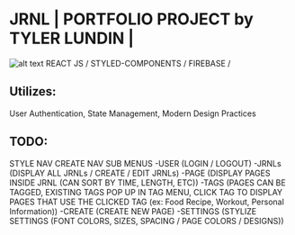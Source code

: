 # JRNL | PORTFOLIO PROJECT by TYLER LUNDIN |
![alt text](https://user-images.githubusercontent.com/82530947/153780549-ffbb3f9d-7626-4fea-b453-3b201b2c737e.png)
REACT JS / STYLED-COMPONENTS / FIREBASE / 

## Utilizes:
User Authentication, State Management, Modern Design Practices

## TODO:
STYLE NAV
CREATE NAV SUB MENUS
-USER (LOGIN / LOGOUT)
-JRNLs (DISPLAY ALL JRNLs / CREATE / EDIT JRNLs)
-PAGE (DISPLAY PAGES INSIDE JRNL (CAN SORT BY TIME, LENGTH, ETC))
-TAGS (PAGES CAN BE TAGGED, EXISTING TAGS POP UP IN TAG MENU, CLICK TAG TO DISPLAY PAGES THAT USE THE CLICKED TAG (ex: Food Recipe, Workout, Personal Information))
-CREATE (CREATE NEW PAGE)
-SETTINGS (STYLIZE SETTINGS (FONT COLORS, SIZES, SPACING / PAGE COLORS / DESIGNS))
